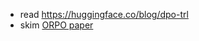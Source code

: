 - read https://huggingface.co/blog/dpo-trl
- skim [ORPO paper](https://arxiv.org/pdf/2403.07691v2.pdf)